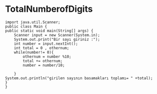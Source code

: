 # TotalNumberofDigits



    import java.util.Scanner;
    public class Main {
    public static void main(String[] args) {
        Scanner input = new Scanner(System.in);
        System.out.print("Bir sayı giriniz :");
        int number = input.nextInt();
        int total = 0 , othernum;
        while(number!= 0){
            othernum = number %10;
            total += othernum;
            number = number/10;

        }
    System.out.println("girilen sayının basamakları toplamı= " +total);
    }
    }
